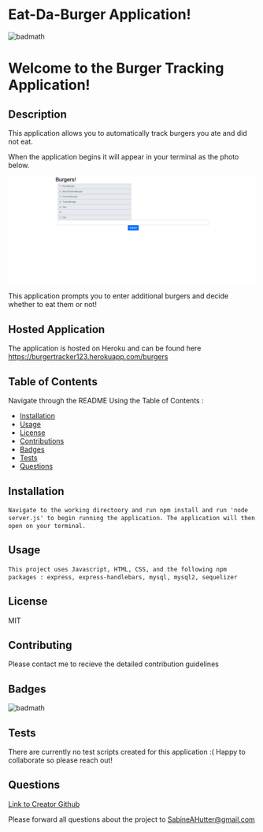 # Eat-Da-Burger Application!
  ![badmath](https://img.shields.io/badge/license-MIT-green)

  # Welcome to the Burger Tracking Application!  

  ## Description
   This application allows you to automatically track burgers you ate and did not eat. 
   
   When the application begins it will appear in your terminal as the photo below. 
   
   ![Application Entry](https://github.com/sabinehutter/Eat-Da-Burger-Application/blob/main/public/assets/burger_intro.png)

   This application prompts you to enter additional burgers and decide whether to eat them or not!
   
    
  ## Hosted Application
  
   The application is hosted on Heroku and can be found here https://burgertracker123.herokuapp.com/burgers
    
  ## Table of Contents
  Navigate through the README Using the Table of Contents : 

  * [Installation](#installation)
  * [Usage](#usage)
  * [License](#license)
  * [Contributions](#contributing)
  * [Badges](#badges)
  * [Tests](#tests)
  * [Questions](#questions)

  ## Installation
    Navigate to the working directoory and run npm install and run 'node server.js' to begin running the application. The application will then open on your terminal. 

  ## Usage
    This project uses Javascript, HTML, CSS, and the following npm packages : express, express-handlebars, mysql, mysql2, sequelizer

  ## License
  MIT

  ## Contributing
  Please contact me to recieve the detailed contribution guidelines

  ## Badges
  ![badmath](https://img.shields.io/badge/license-MIT-green)
  

  ## Tests
  There are currently no test scripts created for this application :( Happy to collaborate so please reach out!
  
  ## Questions
  [Link to Creator Github](https://github.com/sabinehutter)

  Please forward all questions about the project to [SabineAHutter@gmail.com](SabineAHutter@gmail.com)
  
